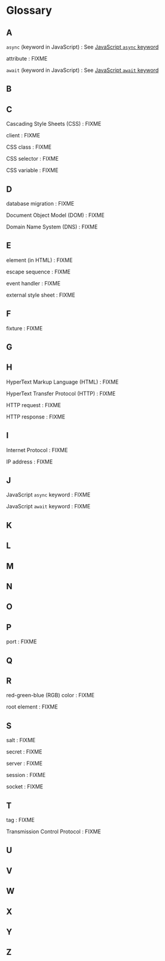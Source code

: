 # Glossary

## A

`async` (keyword in JavaScript)
:   See [JavaScript `async` keyword](g:js-async)

<span id="attribute">attribute</span>
:   FIXME

`await` (keyword in JavaScript)
:   See [JavaScript `await` keyword](g:js-await)

## B

## C

<span id="css">Cascading Style Sheets (CSS)</span>
:   FIXME

<span id="client">client</span>
:   FIXME

<span id="css-class">CSS class</span>
:   FIXME

<span id="css-selector">CSS selector</span>
:   FIXME

<span id="css-variable">CSS variable</span>
:   FIXME

## D

<span id="db-migration">database migration</span>
:   FIXME

<span id="dom">Document Object Model (DOM)</span>
:   FIXME

<span id="dns">Domain Name System (DNS)</span>
:   FIXME

## E

<span id="element">element (in HTML)</span>
:   FIXME

<span id="escape-sequence">escape sequence</span>
:   FIXME

<span id="event-handler">event handler</span>
:   FIXME

<span id="external-style-sheet">external style sheet</span>
:   FIXME

## F

<span id="fixture">fixture</span>
:   FIXME

## G

## H

<span id="html">HyperText Markup Language (HTML)</span>
:   FIXME

<span id="http">HyperText Transfer Protocol (HTTP)</span>
:   FIXME

<span id="http-request">HTTP request</span>
:   FIXME

<span id="http-response">HTTP response</span>
:   FIXME

## I

<span id="ip">Internet Protocol</span>
:   FIXME

<span id="ip-address">IP address</span>
:   FIXME

## J

<span id="js-async">JavaScript `async` keyword</span>
:   FIXME

<span id="js-await">JavaScript `await` keyword</span>
:   FIXME

## K

## L

## M

## N

## O

## P

<span id="port">port</span>
:   FIXME

## Q

## R

<span id="rgb">red-green-blue (RGB) color</span>
:   FIXME

<span id="root-element">root element</span>
:   FIXME

## S

<span id="salt">salt</span>
:   FIXME

<span id="secret">secret</span>
:   FIXME

<span id="server">server</span>
:   FIXME

<span id="session">session</span>
:   FIXME

<span id="socket">socket</span>
:   FIXME

## T

<span id="tag">tag</span>
:   FIXME

<span id="tcp">Transmission Control Protocol</span>
:   FIXME

## U

## V

## W

## X

## Y

## Z
